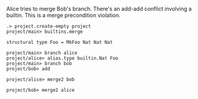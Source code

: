 Alice tries to merge Bob's branch. There's an add-add conflict involving a builtin. This is a merge precondition
violation.

```ucm
.> project.create-empty project
project/main> builtins.merge
```

```unison
structural type Foo = MkFoo Nat Nat Nat
```

```ucm
project/main> branch alice
project/alice> alias.type builtin.Nat Foo
project/main> branch bob
project/bob> add
```

```ucm:error
project/alice> merge2 bob
```

```ucm:error
project/bob> merge2 alice
```
